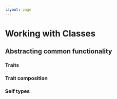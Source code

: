 ```yaml
---
layout: page
---
```


# Working with Classes

## Abstracting common functionality

### Traits

### Trait composition

### Self types
